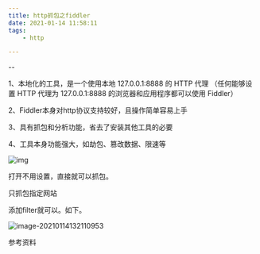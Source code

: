 ```yaml
---
title: http抓包之fiddler
date: 2021-01-14 11:58:11
tags:
	- http

---
```


--

1、本地化的工具，是一个使用本地 127.0.0.1:8888 的 HTTP 代理
（任何能够设置 HTTP 代理为 127.0.0.1:8888 的浏览器和应用程序都可以使用 Fiddler）

2、Fiddler本身对http协议支持较好，且操作简单容易上手

3、具有抓包和分析功能，省去了安装其他工具的必要

4、工具本身功能强大，如劫包、篡改数据、限速等

![img](https://gitee.com/teddyxiong53/playopenwrt_pic/raw/master/v2-364ad009b52bba2aa90bcc2f63f1f805_720w.jpg)

打开不用设置，直接就可以抓包。

只抓包指定网站

添加filter就可以。如下。

![image-20210114132110953](https://gitee.com/teddyxiong53/playopenwrt_pic/raw/master/image-20210114132110953.png)

参考资料

